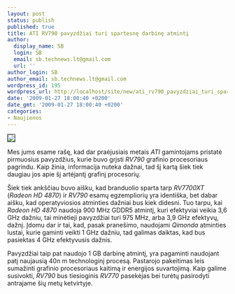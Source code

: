 ```yaml
---
layout: post
status: publish
published: true
title: ATI RV790 pavyzdžiai turi spartesnę darbinę atmintį
author:
  display_name: SB
  login: SB
  email: sb.technews.lt@gmail.com
  url: ''
author_login: SB
author_email: sb.technews.lt@gmail.com
wordpress_id: 195
wordpress_url: http://localhost/site/new/ati_rv790_pavyzdziai_turi_spartesne_darbine_atminti/
date: '2009-01-27 18:00:40 +0200'
date_gmt: '2009-01-27 18:00:40 +0200'
categories:
- Naujienos
---
```

<div class="imgright"><img src="http://tbn3.google.com/images?q=tbn:udJPCaL9TJMZtM:http://www.slashgear.com/gallery/data_files/7/4/ATI_Radeon_HD_4870_1.jpg" border="1" /></div>
<p>Mes jums esame rašę, kad dar praėjusiais metais <i>ATI</i> gamintojams pristatė pirmuosius pavyzdžius, kurie buvo grįsti <i>RV790</i> grafinio procesoriaus pagrindu. Kaip žinia, informacija nuteka dažnai, tad šį kartą šiek tiek daugiau jos apie šį artėjantį grafinį procesorių.</p>
<p>Šiek tiek ankščiau buvo aišku, kad branduolio sparta tarp <i>RV7700XT</i> (<i>Radeon HD 4870</i>) ir <i>RV790</i> esamų egzempliorių yra identiška, bet dabar aišku, kad operatyviosios atminties dažniai bus kiek didesni. Tuo tarpu, kai <i>Radeon HD 4870</i> naudoja 900 MHz GDDR5 atmintį, kuri efektyviai veikia 3,6 GHz dažniu, tai minėtieji pavyzdžiai turi 975 MHz, arba 3,9 GHz efektyvų, dažnį. Įdomu dar ir tai, kad, pasak pranešimo, naudojami <i>Qimonda</i> atminties lustai, kurie gaminti veikti 1 GHz dažniu, tad galimas daiktas, kad bus pasiektas 4 GHz efektyvusis dažnis. </p>
<p>Pavyzdžiai taip pat naudojo 1 GB darbinę atmintį, yra pagaminti naudojant patį naujausią 40n m technologinį procesą. Pastarojo pakeitimas leis sumažinti grafinio procesoriaus kaitimą ir energijos suvartojimą. Kaip galime susivokti, <i>RV790</i> bus tiesioginis <i>RV770</i> pasekėjas bei turėtų pasirodyti antrajame šių metų ketvirtyje.</p>
